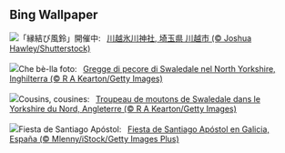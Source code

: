 ## Bing Wallpaper
![](https://www.bing.com/th?id=OHR.WindBell2024_JA-JP3427351394_UHD.jpg&w=1000)「縁結び風鈴」開催中:&nbsp;&ensp;[川越氷川神社, 埼玉県 川越市 (© Joshua Hawley/Shutterstock)](https://www.bing.com/th?id=OHR.WindBell2024_JA-JP3427351394_UHD.jpg)
<br><br/>
![](https://www.bing.com/th?id=OHR.SheepCousins_IT-IT2624157981_UHD.jpg&w=1000)Che bè-lla foto:&nbsp;&ensp;[Gregge di pecore di Swaledale nel North Yorkshire, Inghilterra (© R A Kearton/Getty Images)](https://www.bing.com/th?id=OHR.SheepCousins_IT-IT2624157981_UHD.jpg)
<br><br/>
![](https://www.bing.com/th?id=OHR.SheepCousins_FR-FR2246016593_UHD.jpg&w=1000)Cousins, cousines:&nbsp;&ensp;[Troupeau de moutons de Swaledale dans le Yorkshire du Nord, Angleterre (© R A Kearton/Getty Images)](https://www.bing.com/th?id=OHR.SheepCousins_FR-FR2246016593_UHD.jpg)
<br><br/>
![](https://www.bing.com/th?id=OHR.SaintJamesGalicia_ES-ES2247735379_UHD.jpg&w=1000)Fiesta de Santiago Apóstol:&nbsp;&ensp;[Fiesta de Santiago Apóstol en Galicia, España (© Mlenny/iStock/Getty Images Plus)](https://www.bing.com/th?id=OHR.SaintJamesGalicia_ES-ES2247735379_UHD.jpg)
<br><br/>

